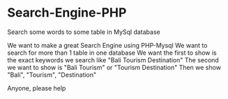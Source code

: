 # Search-Engine-PHP
Search some words to some table in MySql database

We want to make a great Search Engine using PHP-Mysql
We want to search for more than 1 table in one database
We want the first to show is the exact keywords we search like "Bali Tourism Destination"
The second we want to show is "Bali Tourism" or "Tourism Destination"
Then we show "Bali", "Tourism", "Destination"

Anyone, please help

